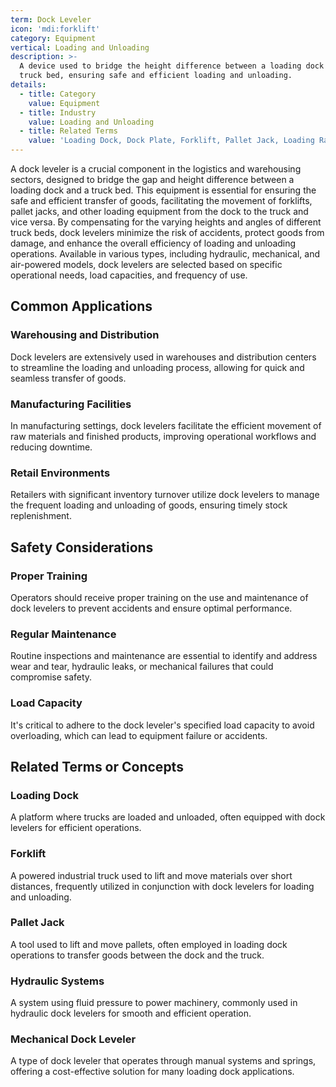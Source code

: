```yaml
---
term: Dock Leveler
icon: 'mdi:forklift'
category: Equipment
vertical: Loading and Unloading
description: >-
  A device used to bridge the height difference between a loading dock and a
  truck bed, ensuring safe and efficient loading and unloading.
details:
  - title: Category
    value: Equipment
  - title: Industry
    value: Loading and Unloading
  - title: Related Terms
    value: 'Loading Dock, Dock Plate, Forklift, Pallet Jack, Loading Ramp'
---
```

A dock leveler is a crucial component in the logistics and warehousing sectors, designed to bridge the gap and height difference between a loading dock and a truck bed. This equipment is essential for ensuring the safe and efficient transfer of goods, facilitating the movement of forklifts, pallet jacks, and other loading equipment from the dock to the truck and vice versa. By compensating for the varying heights and angles of different truck beds, dock levelers minimize the risk of accidents, protect goods from damage, and enhance the overall efficiency of loading and unloading operations. Available in various types, including hydraulic, mechanical, and air-powered models, dock levelers are selected based on specific operational needs, load capacities, and frequency of use.

## Common Applications

### Warehousing and Distribution

Dock levelers are extensively used in warehouses and distribution centers to streamline the loading and unloading process, allowing for quick and seamless transfer of goods.

### Manufacturing Facilities

In manufacturing settings, dock levelers facilitate the efficient movement of raw materials and finished products, improving operational workflows and reducing downtime.

### Retail Environments

Retailers with significant inventory turnover utilize dock levelers to manage the frequent loading and unloading of goods, ensuring timely stock replenishment.

## Safety Considerations

### Proper Training

Operators should receive proper training on the use and maintenance of dock levelers to prevent accidents and ensure optimal performance.

### Regular Maintenance

Routine inspections and maintenance are essential to identify and address wear and tear, hydraulic leaks, or mechanical failures that could compromise safety.

### Load Capacity

It's critical to adhere to the dock leveler's specified load capacity to avoid overloading, which can lead to equipment failure or accidents.

## Related Terms or Concepts

### Loading Dock

A platform where trucks are loaded and unloaded, often equipped with dock levelers for efficient operations.

### Forklift

A powered industrial truck used to lift and move materials over short distances, frequently utilized in conjunction with dock levelers for loading and unloading.

### Pallet Jack

A tool used to lift and move pallets, often employed in loading dock operations to transfer goods between the dock and the truck.

### Hydraulic Systems

A system using fluid pressure to power machinery, commonly used in hydraulic dock levelers for smooth and efficient operation.

### Mechanical Dock Leveler

A type of dock leveler that operates through manual systems and springs, offering a cost-effective solution for many loading dock applications.
